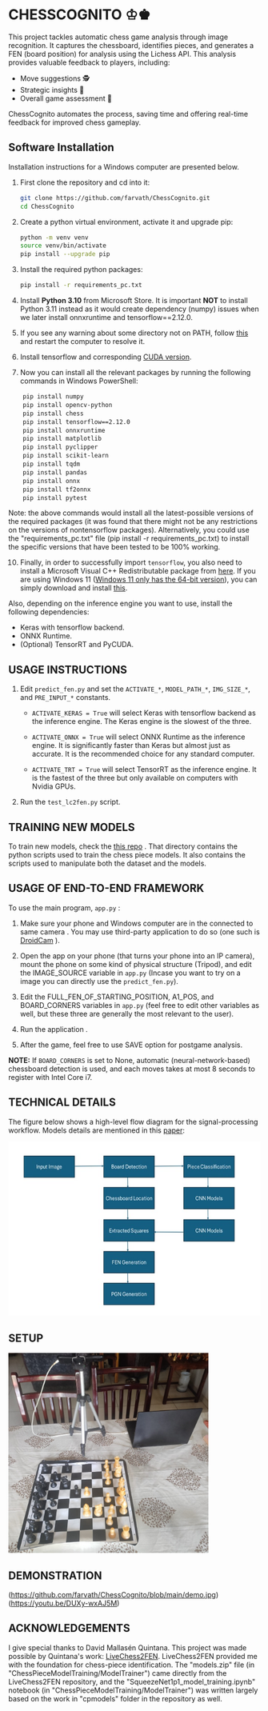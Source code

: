
# **CHESSCOGNITO** ♔♚

This project tackles automatic chess game analysis through image recognition. It captures the chessboard, identifies pieces, and generates a FEN (board position) for analysis using the Lichess API. This analysis provides valuable feedback to players, including:

* Move suggestions 🕵️ 
* Strategic insights 🧠
* Overall game assessment 👑

ChessCognito automates the process, saving time and offering real-time feedback for improved chess gameplay.


## **Software Installation**

Installation instructions for a Windows computer are presented below.

1. First clone the repository and cd into it:
    ```bash
    git clone https://github.com/farvath/ChessCognito.git
    cd ChessCognito
    ```

2. Create a python virtual environment, activate it and upgrade pip:
    ```bash
    python -m venv venv
    source venv/bin/activate
    pip install --upgrade pip
    ```
4. Install the required python packages:
    ```bash
    pip install -r requirements_pc.txt
    ```

5. Install **Python 3.10** from Microsoft Store. It is important **NOT** to install Python 3.11 instead as it would create dependency (numpy) issues when we later install onnxruntime and tensorflow==2.12.0.

6. If you see any warning about some directory not on PATH, follow [this](https://stackoverflow.com/questions/49966547/pip-10-0-1-warning-consider-adding-this-directory-to-path-or/51165784#51165784) and restart the computer to resolve it.

7. Install tensorflow and corresponding [CUDA version](https://docs.nvidia.com/cuda/cuda-installation-guide-microsoft-windows/index.html).

8. Now you can install all the relevant packages by running the following commands in Windows PowerShell:
```bash
    pip install numpy
    pip install opencv-python
    pip install chess
    pip install tensorflow==2.12.0
    pip install onnxruntime
    pip install matplotlib
    pip install pyclipper
    pip install scikit-learn
    pip install tqdm
    pip install pandas
    pip install onnx
    pip install tf2onnx
    pip install pytest
```
Note: the above commands would install all the latest-possible versions of the required packages (it was found that there might not be any restrictions on the versions of nontensorflow packages). Alternatively, you could use the "requirements_pc.txt" file (pip install -r requirements_pc.txt) to install the specific versions that have been tested to be 100% working.

10. Finally, in order to successfully import `tensorflow`, you also need to install a Microsoft Visual C++ Redistributable package from [here](https://learn.microsoft.com/en-us/cpp/windows/latest-supported-vc-redist?view=msvc-170).
If you are using Windows 11 ([Windows 11 only has the 64-bit version](https://www.intowindows.com/where-can-i-download-windows-11-32-bit-iso/)), you can simply download and install
[this](https://aka.ms/vs/17/release/vc_redist.x64.exe).

Also, depending on the inference engine you want to use, install the following dependencies:

 * Keras with tensorflow backend.
 * ONNX Runtime.
 * (Optional) TensorRT and PyCUDA.



## **USAGE INSTRUCTIONS**
1. Edit `predict_fen.py` and set the `ACTIVATE_*`, `MODEL_PATH_*`,
 `IMG_SIZE_*`, and `PRE_INPUT_*` constants.

   - `ACTIVATE_KERAS = True` will select Keras with tensorflow backend as the inference engine. The Keras engine is the slowest of the three.

   - `ACTIVATE_ONNX = True` will select ONNX Runtime as the inference engine. It is significantly faster than Keras but almost just as accurate. It is the recommended choice for any standard computer.

   - `ACTIVATE_TRT = True` will select TensorRT as the inference engine. It is the fastest of the three but only available on computers with Nvidia GPUs.

2. Run the `test_lc2fen.py` script.

## **TRAINING NEW MODELS**

To train new models, check the [this repo](https://github.com/davidmallasen/LiveChess2FEN/blob/master/README.md#training-new-models) . That directory contains 
the python scripts used to train the chess piece models. It also contains 
the scripts used to manipulate both the dataset and the models.
## **USAGE OF END-TO-END FRAMEWORK**

To use the main program, `app.py` :

1. Make sure your phone and Windows computer are in the connected to same camera . You may use third-party application to do so (one such is [DroidCam](https://droidcam.app/) ).

2. Open the app on your phone (that turns your phone into an IP camera), mount the phone on some kind of physical structure (Tripod), and edit the IMAGE_SOURCE variable in `app.py` (Incase you want to try on a image you can directly use the `predict_fen.py`).

3. Edit the FULL_FEN_OF_STARTING_POSITION, A1_POS, and BOARD_CORNERS variables in `app.py` (feel free to edit other variables as well, but these three are generally the most relevant to the user).

4. Run the application . 

5. After the game, feel free to use SAVE option for postgame analysis.

**NOTE:** If `BOARD_CORNERS` is set to None, automatic (neural-network-based) chessboard detection is used, and each moves takes at most 8 seconds to register with Intel Core i7.
## **TECHNICAL DETAILS**

The figure below shows a high-level flow diagram for the signal-processing workflow. Models details are mentioned in this [paper](https://arxiv.org/abs/2012.06858):

!["FLOW DIAGRAM"](https://github.com/farvath/ChessCognito/blob/main/flow-diagram.jpg)
## **SETUP**

<img src="https://github.com/farvath/ChessCognito/blob/main/setup.jpg" width="400px" height="400px" alt="alt text">

## **DEMONSTRATION**
(https://github.com/farvath/ChessCognito/blob/main/demo.jpg)(https://youtu.be/DUXy-wxAJ5M)

## **ACKNOWLEDGEMENTS**

I give special thanks to David Mallasén Quintana. This project was made possible by Quintana's work: [LiveChess2FEN](https://github.com/davidmallasen/LiveChess2FEN/tree/master). LiveChess2FEN provided me with the foundation for chess-piece identification. The "models.zip" file (in "ChessPieceModelTraining/ModelTrainer") came directly from the LiveChess2FEN repository, and the "SqueezeNet1p1_model_training.ipynb" notebook (in "ChessPieceModelTraining/ModelTrainer") was written largely based on the work in "cpmodels" folder in the repository as well.
